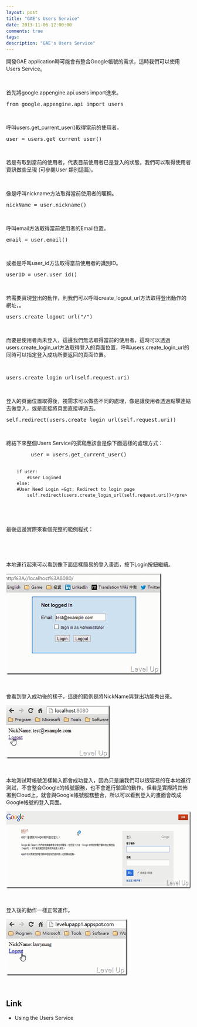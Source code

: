 ```yaml
---
layout: post
title: "GAE's Users Service"
date: 2013-11-06 12:00:00
comments: true
tags: 
description: "GAE's Users Service"
---
```

<p>
	開發GAE application時可能會有整合Google帳號的需求，這時我們可以使用Users Service。</p>
<p>
	 </p>
<p>
	首先將google.appengine.api.users import進來。</p>
<div class="wlWriterSmartContent" id="scid:812469c5-0cb0-4c63-8c15-c81123a09de7:efa9f881-9b08-4a46-90a4-7c46e0a11e25" style="float: none; padding-bottom: 0px; padding-top: 0px; padding-left: 0px; margin: 0px; display: inline; padding-right: 0px">
	<pre class="py" name="code">
from google.appengine.api import users</pre>
</div>
<p>
	 </p>
<p>
	呼叫users.get_current_user()取得當前的使用者。</p>
<div class="wlWriterSmartContent" id="scid:812469c5-0cb0-4c63-8c15-c81123a09de7:00bb8bbf-1afb-4da6-b4a1-3697c7ae131e" style="float: none; padding-bottom: 0px; padding-top: 0px; padding-left: 0px; margin: 0px; display: inline; padding-right: 0px">
	<pre class="py" name="code">
user = users.get_current_user()</pre>
</div>
<p>
	 </p>
<p>
	若是有取到當前的使用者，代表目前使用者已是登入的狀態，我們可以取得使用者資訊做些呈現 (可參閱User 類別這篇)。</p>
<p>
	 </p>
<p>
	像是呼叫nickname方法取得當前使用者的暱稱。</p>
<div class="wlWriterSmartContent" id="scid:812469c5-0cb0-4c63-8c15-c81123a09de7:026bc800-852c-42f1-bcac-2b2af1cc7e8e" style="float: none; padding-bottom: 0px; padding-top: 0px; padding-left: 0px; margin: 0px; display: inline; padding-right: 0px">
	<pre class="py" name="code">
nickName = user.nickname()</pre>
</div>
<p>
	 </p>
<p>
	呼叫email方法取得當前使用者的Email位置。</p>
<div class="wlWriterSmartContent" id="scid:812469c5-0cb0-4c63-8c15-c81123a09de7:07debd5e-fe50-469f-8a3d-180b1968758f" style="float: none; padding-bottom: 0px; padding-top: 0px; padding-left: 0px; margin: 0px; display: inline; padding-right: 0px">
	<pre class="py" name="code">
email = user.email()</pre>
</div>
<p>
	 </p>
<p>
	或者是呼叫user_id方法取得當前使用者的識別ID。</p>
<div class="wlWriterSmartContent" id="scid:812469c5-0cb0-4c63-8c15-c81123a09de7:59495033-bb13-418c-95ed-aa755cada879" style="float: none; padding-bottom: 0px; padding-top: 0px; padding-left: 0px; margin: 0px; display: inline; padding-right: 0px">
	<pre class="py" name="code">
userID = user.user_id()</pre>
</div>
<p>
	 </p>
<p>
	若需要實現登出的動作，則我們可以呼叫create_logout_url方法取得登出動作的網址，。</p>
<div class="wlWriterSmartContent" id="scid:812469c5-0cb0-4c63-8c15-c81123a09de7:56d5b7d0-15e4-4947-99da-c0038cf37a6b" style="float: none; padding-bottom: 0px; padding-top: 0px; padding-left: 0px; margin: 0px; display: inline; padding-right: 0px">
	<pre class="py" name="code">
users.create_logout_url("/")</pre>
</div>
<p>
	 </p>
<p>
	而要是使用者尚未登入，這邊我們無法取得當前的使用者，這時可以透過users.create_login_url方法取得登入的頁面位置，呼叫users.create_login_url的同時可以指定登入成功所要返回的頁面位置。</p>
<p>
	 </p>
<div class="wlWriterSmartContent" id="scid:812469c5-0cb0-4c63-8c15-c81123a09de7:59beaf6a-f31b-4df5-9105-b52fa1558321" style="float: none; padding-bottom: 0px; padding-top: 0px; padding-left: 0px; margin: 0px; display: inline; padding-right: 0px">
	<pre class="py" name="code">
users.create_login_url(self.request.uri)</pre>
</div>
<p>
	 </p>
<p>
	登入的頁面位置取得後，視需求可以做些不同的處理，像是讓使用者透過點擊連結去做登入，或是直接將頁面直接導過去。</p>
<div class="wlWriterSmartContent" id="scid:812469c5-0cb0-4c63-8c15-c81123a09de7:c0a3c5fc-a265-47b6-bd83-c5d95f7829b6" style="float: none; padding-bottom: 0px; padding-top: 0px; padding-left: 0px; margin: 0px; display: inline; padding-right: 0px">
	<pre class="py" name="code">
self.redirect(users.create_login_url(self.request.uri))</pre>
</div>
<p>
	 </p>
<p>
	總結下來整個Users Service的撰寫應該會是像下面這樣的處理方式：</p>
<div class="wlWriterSmartContent" id="scid:812469c5-0cb0-4c63-8c15-c81123a09de7:afd8728a-205a-49fe-8eea-9990bbd48249" style="float: none; padding-bottom: 0px; padding-top: 0px; padding-left: 0px; margin: 0px; display: inline; padding-right: 0px">
	<pre class="py" name="code">
    	user = users.get_current_user()

    	if user:
    		#User Logined
    	else:
		#User Need Login =&gt; Redirect to login page
    		self.redirect(users.create_login_url(self.request.uri))</pre>
</div>
<p>
	 </p>
<p>
	最後這邊實際來看個完整的範例程式：</p>
<p><script src="\images\posts\dd434fd1-e8bf-48d5-9df8-551c2f5cd471\6130083.js"></script>
	 </p>
<p>
	 </p>
<p>
	本地運行起來可以看到像下面這樣簡易的登入畫面，按下Login按鈕繼續。</p>
<p>
	<img alt="image" border="0" height="278" src="\images\posts\dd434fd1-e8bf-48d5-9df8-551c2f5cd471\image_thumb.png" style="border-top: 0px; border-right: 0px; border-bottom: 0px; border-left: 0px" width="424" /></p>
<p>
	 </p>
<p>
	會看到登入成功後的樣子，這邊的範例是將NickName與登出功能秀出來。</p>
<p>
	<img alt="image" border="0" height="147" src="\images\posts\dd434fd1-e8bf-48d5-9df8-551c2f5cd471\image_thumb_1.png" style="border-top: 0px; border-right: 0px; border-bottom: 0px; border-left: 0px" width="284" /></p>
<p>
	 </p>
<p>
	本地測試時帳號怎樣輸入都會成功登入，因為只是讓我們可以很容易的在本地進行測試，不會整合Google的帳號服務，也不會進行驗證的動作。但若是實際將其佈署到Cloud上，就會與Google帳號服務整合，所以可以看到登入的畫面會改成Google帳號的登入頁面。</p>
<p>
	<img alt="image" border="0" height="212" src="\images\posts\dd434fd1-e8bf-48d5-9df8-551c2f5cd471\image_thumb_3.png" style="border-top: 0px; border-right: 0px; border-bottom: 0px; border-left: 0px" width="644" /></p>
<p>
	 </p>
<p>
	登入後的動作一樣正常運作。</p>
<p>
	<img alt="image" border="0" height="156" src="\images\posts\dd434fd1-e8bf-48d5-9df8-551c2f5cd471\image_thumb_2.png" style="border-top: 0px; border-right: 0px; border-bottom: 0px; border-left: 0px" width="331" /></p>
<p>
	 </p>
<h2>
	Link</h2>
<ul>
	<li>
		Using the Users Service</li>
</ul>
